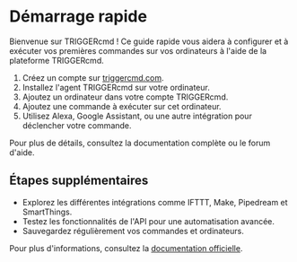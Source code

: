 # Démarrage rapide

Bienvenue sur TRIGGERcmd ! Ce guide rapide vous aidera à configurer et à exécuter vos premières commandes sur vos ordinateurs à l'aide de la plateforme TRIGGERcmd.

1. Créez un compte sur [triggercmd.com](https://www.triggercmd.com).
2. Installez l'agent TRIGGERcmd sur votre ordinateur.
3. Ajoutez un ordinateur dans votre compte TRIGGERcmd.
4. Ajoutez une commande à exécuter sur cet ordinateur.
5. Utilisez Alexa, Google Assistant, ou une autre intégration pour déclencher votre commande.

Pour plus de détails, consultez la documentation complète ou le forum d'aide.

## Étapes supplémentaires

* Explorez les différentes intégrations comme IFTTT, Make, Pipedream et SmartThings.
* Testez les fonctionnalités de l'API pour une automatisation avancée.
* Sauvegardez régulièrement vos commandes et ordinateurs.

Pour plus d'informations, consultez la [documentation officielle](https://www.triggercmd.com).
